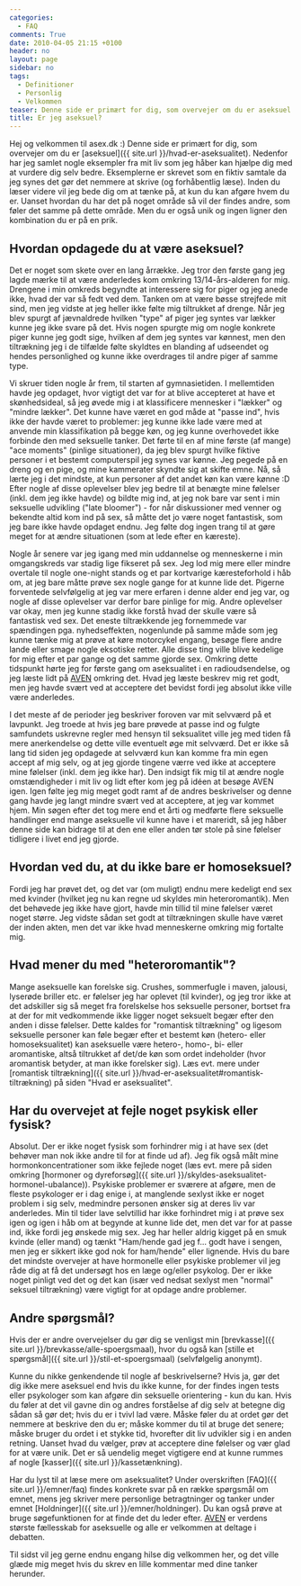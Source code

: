 ```yaml
---
categories:
  - FAQ
comments: True
date: 2010-04-05 21:15 +0100
header: no
layout: page
sidebar: no
tags:
  - Definitioner
  - Personlig
  - Velkommen
teaser: Denne side er primært for dig, som overvejer om du er aseksuel.
title: Er jeg aseksuel?
---
```

Hej og velkommen til asex.dk :) Denne side er primært for dig, som overvejer om du er [aseksuel]({{ site.url }}/hvad-er-aseksualitet).
Nedenfor har jeg samlet nogle eksempler fra mit liv som jeg håber kan hjælpe dig med at vurdere dig selv bedre. Eksemplerne er skrevet som en fiktiv samtale da jeg synes det gør det nemmere at skrive (og forhåbentlig læse). Inden du læser videre vil jeg bede dig om at tænke på, at kun du kan afgøre hvem du er. Uanset hvordan du har det på noget område så vil der findes andre, som føler det samme på dette område. Men du er også unik og ingen ligner den kombination du er på en prik.

## Hvordan opdagede du at være aseksuel?

Det er noget som skete over en lang årrække. Jeg tror den første gang jeg lagde mærke til at være anderledes kom omkring 13/14-års-alderen for mig. Drengene i min omkreds begyndte at interessere sig for piger og jeg anede ikke, hvad der var så fedt ved dem. Tanken om at være bøsse strejfede mit sind, men jeg vidste at jeg heller ikke følte mig tiltrukket af drenge. Når jeg blev spurgt af jævnaldrede hvilken "type" af piger jeg syntes var lækker kunne jeg ikke svare på det. Hvis nogen spurgte mig om nogle konkrete piger kunne jeg godt sige, hvilken af dem jeg syntes var kønnest, men den tiltrækning jeg i de tilfælde følte skyldtes en blanding af udseendet og hendes personlighed og kunne ikke overdrages til andre piger af samme type.

Vi skruer tiden nogle år frem, til starten af gymnasietiden. I mellemtiden havde jeg opdaget, hvor vigtigt det var for at blive accepteret at have et skønhedsideal, så jeg øvede mig i at klassificere mennesker i "lækker" og "mindre lækker". Det kunne have været en god måde at "passe ind", hvis ikke der havde været to problemer: jeg kunne ikke lade være med at anvende min klassifikation på begge køn, og jeg kunne overhovedet ikke forbinde den med seksuelle tanker. Det førte til en af mine første (af mange) "ace moments" (pinlige situationer), da jeg blev spurgt hvilke fiktive personer i et bestemt computerspil jeg synes var kønne. Jeg pegede på en dreng og en pige, og mine kammerater skyndte sig at skifte emne. Nå, så lærte jeg i det mindste, at kun personer af det andet køn kan være kønne :D Efter nogle af disse oplevelser blev jeg bedre til at benægte mine følelser (inkl. dem jeg ikke havde) og bildte mig ind, at jeg nok bare var sent i min seksuelle udvikling ("late bloomer") - for når diskussioner med venner og bekendte altid kom ind på sex, så måtte det jo være noget fantastisk, som jeg bare ikke havde opdaget endnu. Jeg følte dog ingen trang til at gøre meget for at ændre situationen (som at lede efter en kæreste).

Nogle år senere var jeg igang med min uddannelse og menneskerne i min omgangskreds var stadig lige fikseret på sex. Jeg lod mig mere eller mindre overtale til nogle one-night stands og et par kortvarige kæresteforhold i håb om, at jeg bare måtte prøve sex nogle gange for at kunne lide det. Pigerne forventede selvfølgelig at jeg var mere erfaren i denne alder end jeg var, og nogle af disse oplevelser var derfor bare pinlige for mig. Andre oplevelser var okay, men jeg kunne stadig ikke forstå hvad der skulle være så fantastisk ved sex. Det eneste tiltrækkende jeg fornemmede var spændingen pga. nyhedseffekten, nogenlunde på samme måde som jeg kunne tænke mig at prøve at køre motorcykel engang, besøge flere andre lande eller smage nogle eksotiske retter. Alle disse ting ville blive kedelige for mig efter et par gange og det samme gjorde sex. Omkring dette tidspunkt hørte jeg for første gang om aseksualitet i en radioudsendelse, og jeg læste lidt på [AVEN](https://www.asexuality.org/) omkring det. Hvad jeg læste beskrev mig ret godt, men jeg havde svært ved at acceptere det bevidst fordi jeg absolut ikke ville være anderledes.

I det meste af de perioder jeg beskriver foroven var mit selvværd på et lavpunkt. Jeg troede at hvis jeg bare prøvede at passe ind og fulgte samfundets uskrevne regler med hensyn til seksualitet ville jeg med tiden få mere anerkendelse og dette ville eventuelt øge mit selvværd. Det er ikke så lang tid siden jeg opdagede at selvværd kun kan komme fra min egen accept af mig selv, og at jeg gjorde tingene værre ved ikke at acceptere mine følelser (inkl. dem jeg ikke har). Den indsigt fik mig til at ændre nogle omstændigheder i mit liv og lidt efter kom jeg på idéen at besøge AVEN igen. Igen følte jeg mig meget godt ramt af de andres beskrivelser og denne gang havde jeg langt mindre svært ved at acceptere, at jeg var kommet hjem. Min søgen efter det tog mere end et årti og medførte flere seksuelle handlinger end mange aseksuelle vil kunne have i et mareridt, så jeg håber denne side kan bidrage til at den ene eller anden tør stole på sine følelser tidligere i livet end jeg gjorde.

## Hvordan ved du, at du ikke bare er homoseksuel?

Fordi jeg har prøvet det, og det var (om muligt) endnu mere kedeligt end sex med kvinder (hvilket jeg nu kan regne ud skyldes min heteroromantik). Men det behøvede jeg ikke have gjort, havde min tillid til mine følelser været noget større. Jeg vidste sådan set godt at tiltrækningen skulle have været der inden akten, men det var ikke hvad menneskerne omkring mig fortalte mig.

## Hvad mener du med "heteroromantik"?

Mange aseksuelle kan forelske sig. Crushes, sommerfugle i maven, jalousi, lyserøde briller etc. er følelser jeg har oplevet (til kvinder), og jeg tror ikke at det adskiller sig så meget fra forelskelse hos seksuelle personer, bortset fra at der for mit vedkommende ikke ligger noget seksuelt begær efter den anden i disse følelser. Dette kaldes for "romantisk tiltrækning" og ligesom seksuelle personer kan føle begær efter et bestemt køn (hetero- eller homoseksualitet) kan aseksuelle være hetero-, homo-, bi- eller aromantiske, altså tiltrukket af det/de køn som ordet indeholder (hvor aromantisk betyder, at man ikke forelsker sig). Læs evt. mere under [romantisk tiltrækning]({{ site.url }}/hvad-er-aseksualitet#romantisk-tiltrækning) på siden "Hvad er aseksualitet".

## Har du overvejet at fejle noget psykisk eller fysisk?

Absolut. Der er ikke noget fysisk som forhindrer mig i at have sex (det behøver man nok ikke andre til for at finde ud af). Jeg fik også målt mine hormonkoncentrationer som ikke fejlede noget (læs evt. mere på siden omkring [hormoner og dyreforsøg]({{ site.url }}/skyldes-aseksualitet-hormonel-ubalance)). Psykiske problemer er sværere at afgøre, men de fleste psykologer er i dag enige i, at manglende sexlyst ikke er noget problem i sig selv, medmindre personen ønsker sig at deres liv var anderledes. Min til tider lave selvtillid har ikke forhindret mig i at prøve sex igen og igen i håb om at begynde at kunne lide det, men det var for at passe ind, ikke fordi jeg ønskede mig sex. Jeg har heller aldrig kigget på en smuk kvinde (eller mand) og tænkt "Ham/hende gad jeg f... godt have i sengen, men jeg er sikkert ikke god nok for ham/hende" eller lignende. Hvis du bare det mindste overvejer at have hormonelle eller psykiske problemer vil jeg råde dig at få det undersøgt hos en læge og/eller psykolog. Der er ikke noget pinligt ved det og det kan (især ved nedsat sexlyst men "normal" seksuel tiltrækning) være vigtigt for at opdage andre problemer.

## Andre spørgsmål?

Hvis der er andre overvejelser du gør dig se venligst min [brevkasse]({{ site.url }}/brevkasse/alle-spoergsmaal), hvor du også kan [stille et spørgsmål]({{ site.url }}/stil-et-spoergsmaal) (selvfølgelig anonymt).

Kunne du nikke genkendende til nogle af beskrivelserne? Hvis ja, gør det dig ikke mere aseksuel end hvis du ikke kunne, for der findes ingen tests eller psykologer som kan afgøre din seksuelle orientering - kun du kan. Hvis du føler at det vil gavne din og andres forståelse af dig selv at betegne dig sådan så gør det; hvis du er i tvivl lad være. Måske føler du at ordet gør det nemmere at beskrive den du er; måske kommer du til at bruge det senere; måske bruger du ordet i et stykke tid, hvorefter dit liv udvikler sig i en anden retning. Uanset hvad du vælger, prøv at acceptere dine følelser og vær glad for at være unik. Det er så uendelig meget vigtigere end at kunne rummes af nogle [kasser]({{ site.url }}/kassetænkning).

Har du lyst til at læse mere om aseksualitet? Under overskriften [FAQ]({{ site.url }}/emner/faq) findes konkrete svar på en række spørgsmål om emnet, mens jeg skriver mere personlige betragtninger og tanker under emnet [Holdninger]({{ site.url }}/emner/holdninger). Du kan også prøve at bruge søgefunktionen for at finde det du leder efter. [AVEN](https://www.asexuality.org/) er verdens største fællesskab for aseksuelle og alle er velkommen at deltage i debatten.

Til sidst vil jeg gerne endnu engang hilse dig velkommen her, og det ville glæde mig meget hvis du skrev en lille kommentar med dine tanker herunder.
